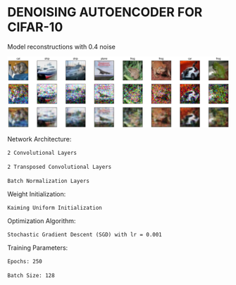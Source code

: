 # DENOISING AUTOENCODER FOR CIFAR-10

Model reconstructions with 0.4 noise

![Screenshot](reconstructions.png)


Network Architecture:

    2 Convolutional Layers
    
    2 Transposed Convolutional Layers
    
    Batch Normalization Layers


Weight Initialization:

    Kaiming Uniform Initialization


Optimization Algorithm:

    Stochastic Gradient Descent (SGD) with lr = 0.001


Training Parameters:

    Epochs: 250
    
    Batch Size: 128
